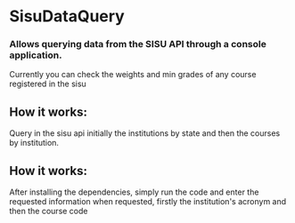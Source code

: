 # **SisuDataQuery**

### Allows querying data from the SISU API through a console application.

Currently you can check the weights and min grades of any course registered in the sisu

## How it works:
Query in the sisu api initially the institutions by state and then the courses by institution.
## How it works:

After installing the dependencies, simply run the code and enter the requested information when requested, firstly the institution's acronym and then the course code